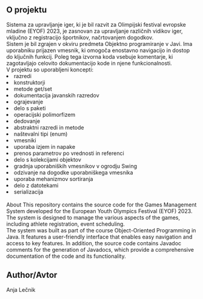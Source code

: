 <h2> O projektu </h2>
Sistema za upravljanje iger, ki je bil razvit za Olimpijski festival evropske mladine (EYOF) 2023, je zasnovan za upravljanje različnih vidikov iger, vključno z registracijo športnikov, načrtovanjem dogodkov.<br/>
Sistem je bil zgrajen v okviru predmeta Objektno programiranje v Javi. Ima uporabniku prijazen vmesnik, ki omogoča enostavno navigacijo in dostop do ključnih funkcij. Poleg tega izvorna koda vsebuje komentarje, ki zagotavljajo celovito dokumentacijo kode in njene funkcionalnosti.<br/>
V projektu so uporabljeni koncepti:
<li>razredi</li>
<li>konstruktorji</li>
<li>metode get/set</li>
<li>dokumentacija javanskih razredov</li>
<li>ograjevanje</li>
<li>delo s paketi</li>
<li>operacijski polimorfizem</li>
<li>dedovanje</li>
<li>abstraktni razredi in metode</li>
<li>naštevalni tipi (enum) </li>
<li>vmesniki</li>
<li>uporaba izjem in napake</li>
<li>prenos parametrov po vrednosti in referenci</li>
<li>delo s kolekcijami objektov</li>
<li>gradnja uporabniških vmesnikov v ogrodju Swing</li>
<li>odzivanje na dogodke uporabniškega vmesnika</li>
<li>uporaba mehanizmov sortiranja</li>
<li>delo z datotekami</li>
<li>serializacija</li>
<br/
Zaradi lažje preglednosti projekta, so koncepti povezani z nitmi odstranjeni (večnitno izvajanje).

<h2> About </h2>
This repository contains the source code for the Games Management System developed for the European Youth Olympics Festival (EYOF) 2023. The system is designed to manage the various aspects of the games, including athlete registration, event scheduling.</br>
The system was built as part of the course Object-Oriented Programming in Java. It features a user-friendly interface that enables easy navigation and access to key features. In addition, the source code contains Javadoc comments for the generation of Javadocs, which provide a comprehensive documentation of the code and its functionality.

<h2>Author/Avtor</h2>
Anja Lečnik
